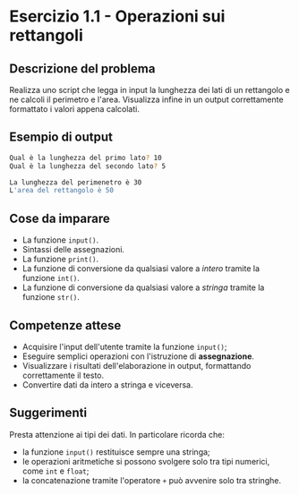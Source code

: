 # Esercizio 1.1 - Operazioni sui rettangoli

## Descrizione del problema
Realizza uno script che legga in input la lunghezza dei lati di un rettangolo e ne calcoli il perimetro e l'area. Visualizza infine in un output correttamente formattato i valori appena calcolati.

## Esempio di output
```Bash
Qual è la lunghezza del primo lato? 10
Qual è la lunghezza del secondo lato? 5

La lunghezza del perimenetro è 30
L'area del rettangolo è 50
```

## Cose da imparare
- La funzione `input()`.
- Sintassi delle assegnazioni.
- La funzione `print()`.
- La funzione di conversione da qualsiasi valore a _intero_ tramite la funzione `int()`.
- La funzione di conversione da qualsiasi valore a _stringa_ tramite la funzione `str()`.

## Competenze attese
- Acquisire l'input dell'utente tramite la funzione `input()`;
- Eseguire semplici operazioni con l'istruzione di **assegnazione**.
- Visualizzare i risultati dell'elaborazione in output, formattando correttamente il testo.
- Convertire dati da intero a stringa e viceversa.

## Suggerimenti
Presta attenzione ai tipi dei dati. In particolare ricorda che:
- la funzione `input()` restituisce sempre una stringa;
- le operazioni aritmetiche si possono svolgere solo tra tipi numerici, come `int` e `float`;
- la concatenazione tramite l'operatore `+` può avvenire solo tra stringhe.